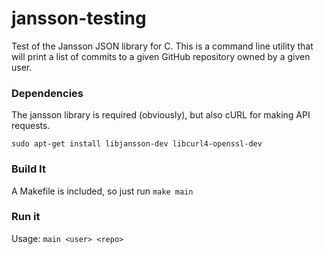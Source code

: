 # jansson-testing
Test of the Jansson JSON library for C.
This is a command line utility that will print a list of commits
to a given GitHub repository owned by a given user.

### Dependencies
The jansson library is required (obviously), but also cURL for making API requests.

`sudo apt-get install libjansson-dev libcurl4-openssl-dev`

### Build It
A Makefile is included, so just run `make main`

### Run it
Usage: `main <user> <repo>`
